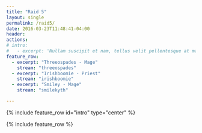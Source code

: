 ```yaml
---
title: "Raid 5"
layout: single
permalink: /raid5/
date: 2016-03-23T11:48:41-04:00
header:
actions:
# intro: 
#   - excerpt: 'Nullam suscipit et nam, tellus velit pellentesque at malesuada, enim eaque. Quis nulla, netus tempor in diam gravida tincidunt, *proin faucibus* voluptate felis id sollicitudin. Centered with `type="center"`'
feature_row:
  - excerpt: "Threeospades - Mage"
    stream: "threeospades"
  - excerpt: "Irishboomie - Priest"
    stream: "irishboomie"
  - excerpt: "Smiley - Mage"
    stream: "smilekyth"

---
```


{% include feature_row id="intro" type="center" %}

{% include feature_row %}
